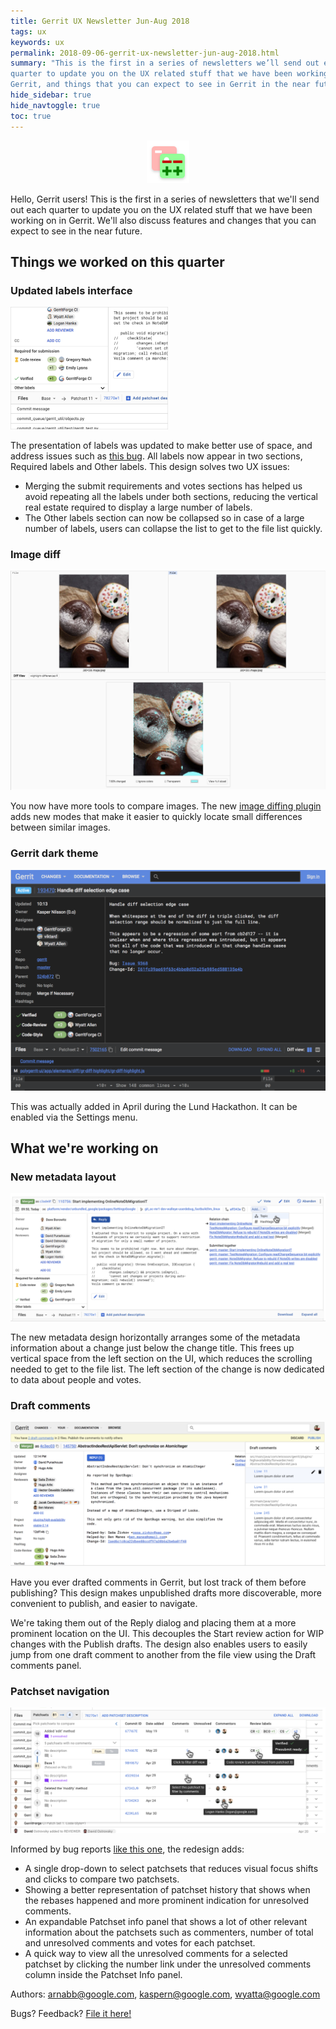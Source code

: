 ```yaml
---
title: Gerrit UX Newsletter Jun-Aug 2018
tags: ux
keywords: ux
permalink: 2018-09-06-gerrit-ux-newsletter-jun-aug-2018.html
summary: "This is the first in a series of newsletters we’ll send out each
quarter to update you on the UX related stuff that we have been working on in
Gerrit, and things that you can expect to see in Gerrit in the near future."
hide_sidebar: true
hide_navtoggle: true
toc: true
---
```


<p style="text-align: center;">
<img src="images/Copy-of0.png" width="" alt="alt_text" title="image_tooltip">
</p>

Hello, Gerrit users! This is the first in a series of newsletters that we'll
send out each quarter to update you on the UX related stuff that we have been
working on in Gerrit. We'll also discuss features and changes that you can
expect to see in the near future.

## Things we worked on this quarter

### Updated labels interface

<img style="max-width: 50%; max-height: 50%" src="images/Copy-of1.png" width="" alt="alt_text" title="image_tooltip">

The presentation of labels was updated to make better use of space, and address
issues such as
<a href="https://bugs.chromium.org/p/gerrit/issues/detail?id=8882">this bug</a>.
All labels now appear in two sections, Required labels and Other labels. This
design solves two UX issues:

+  Merging the submit requirements and votes sections has helped us avoid
   repeating all the labels under both sections, reducing the vertical real
   estate required to display a large number of labels. 
+  The Other labels section can now be collapsed so in case of a large number of
   labels, users can collapse the list to get to the file list quickly.

### Image diff

<img src="images/Copy-of2.png" width="" alt="alt_text" title="image_tooltip">

You now have more tools to compare images. The new
<a href="https://gerrit.googlesource.com/plugins/image-diff/">image diffing plugin</a>
adds new modes that make it easier to quickly locate small differences between
similar images. 

### Gerrit dark theme

<img src="images/Copy-of3.png" width="" alt="alt_text" title="image_tooltip">

This was actually added in April during the Lund Hackathon. It can be enabled
via the Settings menu.

## What we're working on

### New metadata layout

<img src="images/Copy-of4.png" width="" alt="alt_text" title="image_tooltip">

The new metadata design horizontally arranges some of the metadata information
about a change just below the change title. This frees up vertical space from
the left section on the UI, which reduces the scrolling needed to get to the
file list. The left section of the change is now dedicated to data about people
and votes.
   
### Draft comments

<img src="images/Copy-of5.png" width="" alt="alt_text" title="image_tooltip">

Have you ever drafted comments in Gerrit, but lost track of them before
publishing? This design makes unpublished drafts more discoverable, more
convenient to publish, and easier to navigate.

We're taking them out of the Reply dialog and placing them at a more prominent
location on the UI. This decouples the Start review action for WIP changes with
the Publish drafts. The design also enables users to easily jump from one draft
comment to another from the file view using the Draft comments panel.

### Patchset navigation

<img src="images/Copy-of6.png" width="" alt="alt_text" title="image_tooltip">

Informed by bug reports <a href="https://bugs.chromium.org/p/gerrit/issues/detail?id=5946">like this one</a>,
the redesign adds:

+  A single drop-down to select patchsets that reduces visual focus shifts and
   clicks to compare two patchsets.
+  Showing a better representation of patchset history that shows when the
   rebases happened and more prominent indication for unresolved comments.
+  An expandable Patchset info panel that shows a lot of other relevant
   information about the patchsets such as commenters, number of total and
   unresolved comments and votes for each patchset.
+  A quick way to view all the unresolved comments for a selected patchset by
   clicking the number link under the unresolved comments column inside the
   Patchset Info panel.

Authors: <a href="mailto:arnabb@google.com">arnabb@google.com</a>,
<a href="mailto:kaspern@google.com">kaspern@google.com</a>,
<a href="mailto:wyatta@google.com">wyatta@google.com</a>

Bugs? Feedback? <a href="https://bugs.chromium.org/p/gerrit/issues/entry?template=PolyGerrit+Issue">File it here!</a>

